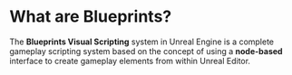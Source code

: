 # What are Blueprints?

 The **Blueprints Visual Scripting** system in Unreal Engine is a complete gameplay scripting system based on the concept of using a **node-based** interface to create gameplay elements from within Unreal Editor.

